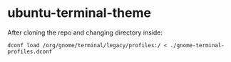 # ubuntu-terminal-theme

After cloning the repo and changing directory inside:
```
dconf load /org/gnome/terminal/legacy/profiles:/ < ./gnome-terminal-profiles.dconf
```
